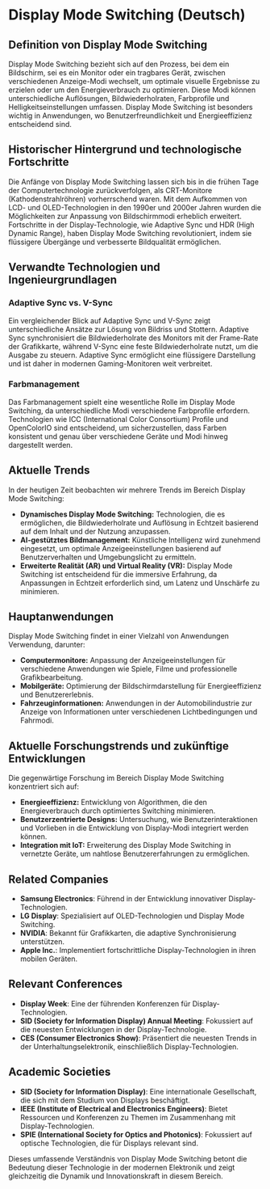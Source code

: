 # Display Mode Switching (Deutsch)

## Definition von Display Mode Switching

Display Mode Switching bezieht sich auf den Prozess, bei dem ein Bildschirm, sei es ein Monitor oder ein tragbares Gerät, zwischen verschiedenen Anzeige-Modi wechselt, um optimale visuelle Ergebnisse zu erzielen oder um den Energieverbrauch zu optimieren. Diese Modi können unterschiedliche Auflösungen, Bildwiederholraten, Farbprofile und Helligkeitseinstellungen umfassen. Display Mode Switching ist besonders wichtig in Anwendungen, wo Benutzerfreundlichkeit und Energieeffizienz entscheidend sind.

## Historischer Hintergrund und technologische Fortschritte

Die Anfänge von Display Mode Switching lassen sich bis in die frühen Tage der Computertechnologie zurückverfolgen, als CRT-Monitore (Kathodenstrahlröhren) vorherrschend waren. Mit dem Aufkommen von LCD- und OLED-Technologien in den 1990er und 2000er Jahren wurden die Möglichkeiten zur Anpassung von Bildschirmmodi erheblich erweitert. Fortschritte in der Display-Technologie, wie Adaptive Sync und HDR (High Dynamic Range), haben Display Mode Switching revolutioniert, indem sie flüssigere Übergänge und verbesserte Bildqualität ermöglichen.

## Verwandte Technologien und Ingenieurgrundlagen

### Adaptive Sync vs. V-Sync

Ein vergleichender Blick auf Adaptive Sync und V-Sync zeigt unterschiedliche Ansätze zur Lösung von Bildriss und Stottern. Adaptive Sync synchronisiert die Bildwiederholrate des Monitors mit der Frame-Rate der Grafikkarte, während V-Sync eine feste Bildwiederholrate nutzt, um die Ausgabe zu steuern. Adaptive Sync ermöglicht eine flüssigere Darstellung und ist daher in modernen Gaming-Monitoren weit verbreitet.

### Farbmanagement

Das Farbmanagement spielt eine wesentliche Rolle im Display Mode Switching, da unterschiedliche Modi verschiedene Farbprofile erfordern. Technologien wie ICC (International Color Consortium) Profile und OpenColorIO sind entscheidend, um sicherzustellen, dass Farben konsistent und genau über verschiedene Geräte und Modi hinweg dargestellt werden.

## Aktuelle Trends

In der heutigen Zeit beobachten wir mehrere Trends im Bereich Display Mode Switching:

- **Dynamisches Display Mode Switching:** Technologien, die es ermöglichen, die Bildwiederholrate und Auflösung in Echtzeit basierend auf dem Inhalt und der Nutzung anzupassen.
- **AI-gestütztes Bildmanagement:** Künstliche Intelligenz wird zunehmend eingesetzt, um optimale Anzeigeeinstellungen basierend auf Benutzerverhalten und Umgebungslicht zu ermitteln.
- **Erweiterte Realität (AR) und Virtual Reality (VR):** Display Mode Switching ist entscheidend für die immersive Erfahrung, da Anpassungen in Echtzeit erforderlich sind, um Latenz und Unschärfe zu minimieren.

## Hauptanwendungen

Display Mode Switching findet in einer Vielzahl von Anwendungen Verwendung, darunter:

- **Computermonitore:** Anpassung der Anzeigeeinstellungen für verschiedene Anwendungen wie Spiele, Filme und professionelle Grafikbearbeitung.
- **Mobilgeräte:** Optimierung der Bildschirmdarstellung für Energieeffizienz und Benutzererlebnis.
- **Fahrzeuginformationen:** Anwendungen in der Automobilindustrie zur Anzeige von Informationen unter verschiedenen Lichtbedingungen und Fahrmodi.

## Aktuelle Forschungstrends und zukünftige Entwicklungen

Die gegenwärtige Forschung im Bereich Display Mode Switching konzentriert sich auf:

- **Energieeffizienz:** Entwicklung von Algorithmen, die den Energieverbrauch durch optimiertes Switching minimieren.
- **Benutzerzentrierte Designs:** Untersuchung, wie Benutzerinteraktionen und Vorlieben in die Entwicklung von Display-Modi integriert werden können.
- **Integration mit IoT:** Erweiterung des Display Mode Switching in vernetzte Geräte, um nahtlose Benutzererfahrungen zu ermöglichen.

## Related Companies

- **Samsung Electronics**: Führend in der Entwicklung innovativer Display-Technologien.
- **LG Display**: Spezialisiert auf OLED-Technologien und Display Mode Switching.
- **NVIDIA**: Bekannt für Grafikkarten, die adaptive Synchronisierung unterstützen.
- **Apple Inc.**: Implementiert fortschrittliche Display-Technologien in ihren mobilen Geräten.

## Relevant Conferences

- **Display Week**: Eine der führenden Konferenzen für Display-Technologien.
- **SID (Society for Information Display) Annual Meeting**: Fokussiert auf die neuesten Entwicklungen in der Display-Technologie.
- **CES (Consumer Electronics Show)**: Präsentiert die neuesten Trends in der Unterhaltungselektronik, einschließlich Display-Technologien.

## Academic Societies

- **SID (Society for Information Display)**: Eine internationale Gesellschaft, die sich mit dem Studium von Displays beschäftigt.
- **IEEE (Institute of Electrical and Electronics Engineers)**: Bietet Ressourcen und Konferenzen zu Themen im Zusammenhang mit Display-Technologien.
- **SPIE (International Society for Optics and Photonics)**: Fokussiert auf optische Technologien, die für Displays relevant sind.

Dieses umfassende Verständnis von Display Mode Switching betont die Bedeutung dieser Technologie in der modernen Elektronik und zeigt gleichzeitig die Dynamik und Innovationskraft in diesem Bereich.
